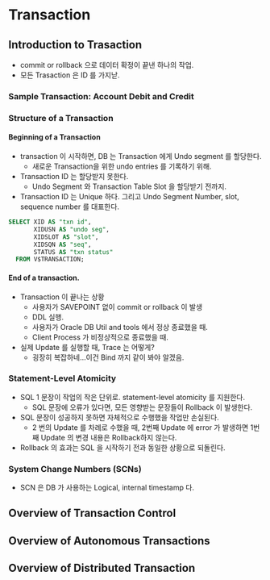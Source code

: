 # Transaction

## Introduction to Trasaction

* commit or rollback 으로 데이터 확정이 끝낸 하나의 작업.
* 모든 Trasaction 은 ID 를 가지낟.

### Sample Transaction: Account Debit and Credit

### Structure of a Transaction

#### Beginning of a Transaction

* transaction 이 시작하면, DB 는 Transaction 에게 Undo segment 를 할당한다.
  * 새로운 Transaction을 위한 undo entries 를 기록하기 위해.
* Transaction ID 는 할당받지 못한다.
  * Undo Segment 와 Transaction Table Slot 을 할당받기 전까지.
* Transaction ID 는 Unique 하다. 그리고 Undo Segment Number, slot, sequence number 를 대표한다.

```sql
SELECT XID AS "txn id", 
       XIDUSN AS "undo seg", 
       XIDSLOT AS "slot", 
       XIDSQN AS "seq", 
       STATUS AS "txn status"
  FROM V$TRANSACTION;
```

#### End of a transaction.

* Transaction 이 끝나는 상황
  * 사용자가 SAVEPOINT 없이 commit or rollback 이 발생
  * DDL 실행.
  * 사용자가 Oracle DB Util and tools 에서 정상 종료했을 때.
  * Client Process 가 비정상적으로 종료했을 때.
* 실제 Update 를 실행할 때, Trace 는 어떻게?
  * 굉장히 복잡하네...이건 Bind 까지 같이 봐야 알겠음.


### Statement-Level Atomicity

* SQL 1 문장이 작업의 작은 단위로. statement-level atomicity 를 지원한다.
  * SQL 문장에 오류가 있다면, 모든 영향받는 문장들이 Rollback 이 발생한다.
* SQL 문장이 성공하지 못하면 자체적으로 수행했을 작업만 손실된다.
  * 2 번의 Update 를 차례로 수했을 때, 2번째 Update 에 error 가 발생하면 1번째 Update 의 변경 내용은 Rollback하지 않는다.
* Rollback 의 효과는 SQL 을 시작하기 전과 동일한 상황으로 되돌린다.

### System Change Numbers (SCNs)

* SCN  은 DB 가 사용하는 Logical, internal timestamp 다.

## Overview of Transaction Control







## Overview of Autonomous Transactions







## Overview of Distributed Transaction



